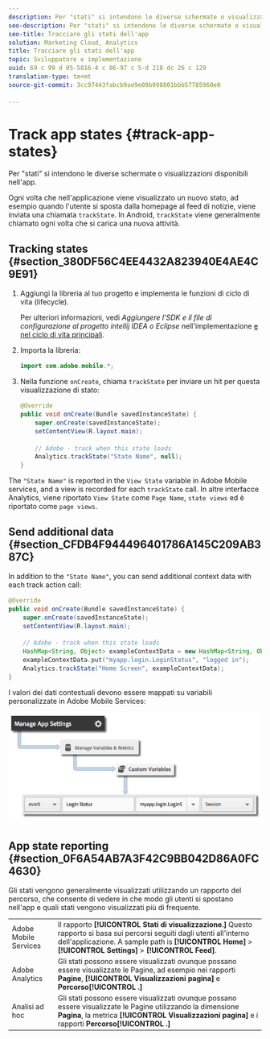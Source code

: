 ```yaml
---
description: Per "stati" si intendono le diverse schermate o visualizzazioni disponibili nell'app.
seo-description: Per "stati" si intendono le diverse schermate o visualizzazioni disponibili nell'app.
seo-title: Tracciare gli stati dell'app
solution: Marketing Cloud, Analytics
title: Tracciare gli stati dell'app
topic: Sviluppatore e implementazione
uuid: 69 c 99 d 05-5816-4 c 86-97 c 5-d 218 dc 26 c 129
translation-type: tm+mt
source-git-commit: 3cc97443fabcb9ae9e09b998801bbb57785960e0

---
```



# Track app states {#track-app-states}

Per "stati" si intendono le diverse schermate o visualizzazioni disponibili nell'app.

Ogni volta che nell'applicazione viene visualizzato un nuovo stato, ad esempio quando l'utente si sposta dalla homepage al feed di notizie, viene inviata una chiamata `trackState`. In Android, `trackState` viene generalmente chiamato ogni volta che si carica una nuova attività.

## Tracking states {#section_380DF56C4EE4432A823940E4AE4C9E91}

1. Aggiungi la libreria al tuo progetto e implementa le funzioni di ciclo di vita (lifecycle).

   Per ulteriori informazioni, vedi *Aggiungere l'SDK e il file di configurazione al progetto intellij IDEA o Eclipse* nell'implementazione [e nel ciclo di vita principali](/help/android/getting-started/dev-qs.md).

1. Importa la libreria:

   ```java
   import com.adobe.mobile.*;
   ```

1. Nella funzione `onCreate`, chiama `trackState` per inviare un hit per questa visualizzazione di stato:

   ```java
   @Override 
   public void onCreate(Bundle savedInstanceState) { 
       super.onCreate(savedInstanceState); 
       setContentView(R.layout.main); 
   
       // Adobe - track when this state loads 
       Analytics.trackState("State Name", null); 
   }
   ```

The `"State Name"` is reported in the `View State` variable in Adobe Mobile services, and a view is recorded for each `trackState` call. In altre interfacce Analytics, viene riportato `View State` come `Page Name`, `state views` ed è riportato come `page views`.

## Send additional data {#section_CFDB4F944496401786A145C209AB387C}

In addition to the `"State Name"`, you can send additional context data with each track action call:

```java
@Override 
public void onCreate(Bundle savedInstanceState) { 
    super.onCreate(savedInstanceState); 
    setContentView(R.layout.main); 
  
    // Adobe - track when this state loads 
    HashMap<String, Object> exampleContextData = new HashMap<String, Object>(); 
    exampleContextData.put("myapp.login.LoginStatus", "logged in"); 
    Analytics.trackState("Home Screen", exampleContextData); 
}
```

I valori dei dati contestuali devono essere mappati su variabili personalizzate in Adobe Mobile Services:

![](assets/map-variable-context-state.png)

## App state reporting {#section_0F6A54AB7A3F42C9BB042D86A0FC4630}

Gli stati vengono generalmente visualizzati utilizzando un rapporto del percorso, che consente di vedere in che modo gli utenti si spostano nell'app e quali stati vengono visualizzati più di frequente.

|  |  |
|--- |--- |
| Adobe Mobile Services | Il rapporto **[!UICONTROL Stati di visualizzazione.]** Questo rapporto si basa sui percorsi seguiti dagli utenti all'interno dell'applicazione. A sample path is  **[!UICONTROL Home]**  &gt;  **[!UICONTROL Settings]**  &gt; **[!UICONTROL Feed]**. |
| Adobe Analytics | Gli stati possono essere visualizzati ovunque possano essere visualizzate le Pagine, ad esempio nei rapporti **Pagine**, **[!UICONTROL Visualizzazioni pagina]** e **Percorso[!UICONTROL .]** |
| Analisi ad hoc | Gli stati possono essere visualizzati ovunque possano essere visualizzate le Pagine utilizzando la dimensione **Pagina**, la metrica **[!UICONTROL Visualizzazioni pagina]** e i rapporti **Percorso[!UICONTROL .]** |


